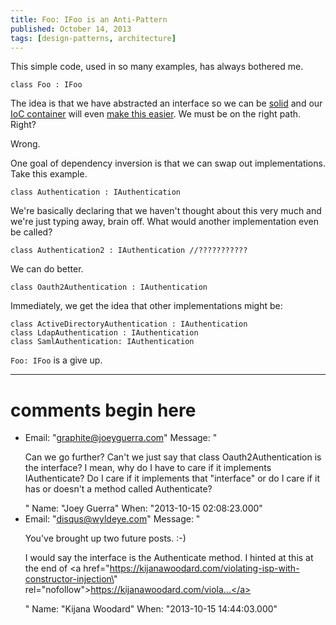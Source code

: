```yaml
---
title: Foo: IFoo is an Anti-Pattern
published: October 14, 2013
tags: [design-patterns, architecture]
---
```


This simple code, used in so many examples, has always bothered me.

    class Foo : IFoo

The idea is that we have abstracted an interface so we can be [solid] and our [IoC container][questioning] will even [make this easier][ninject]. We must be on the right path. Right?

Wrong.

One goal of dependency inversion is that we can swap out implementations. Take this example.

    class Authentication : IAuthentication

We're basically declaring that we haven't thought about this very much and we're just typing away, brain off. What would another implementation even be called? 

    class Authentication2 : IAuthentication //???????????

We can do better.

    class Oauth2Authentication : IAuthentication

Immediately, we get the idea that other implementations might be:
    
    class ActiveDirectoryAuthentication : IAuthentication
    class LdapAuthentication : IAuthentication
    class SamlAuthentication: IAuthentication

`Foo: IFoo` is a give up.


[solid]: https://en.wikipedia.org/wiki/Dependency_inversion_principle
[questioning]: /questioning-ioc-containers
[ninject]: https://github.com/ninject/ninject.extensions.conventions

---
# comments begin here

- Email: "graphite@joeyguerra.com"
  Message: "<p>Can we go further? Can't we just say that class Oauth2Authentication is the interface? I mean, why do I have to care if it implements IAuthenticate? Do I care if it implements that \"interface\" or do I care if it has or doesn't a method called Authenticate?</p>"
  Name: "Joey Guerra"
  When: "2013-10-15 02:08:23.000"
- Email: "disqus@wyldeye.com"
  Message: "<p>You've brought up two future posts. :-)</p><p>I would say the interface is the Authenticate method. I hinted at this at the end of <a href=\"https://kijanawoodard.com/violating-isp-with-constructor-injection\" rel=\"nofollow\">https://kijanawoodard.com/viola...</a></p>"
  Name: "Kijana Woodard"
  When: "2013-10-15 14:44:03.000"